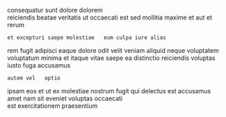<!--
title: Cloned demand-driven extranet
author: Meaghan
date: 2014-11-24-1240
link: 2014-11-24-1240-cloned-demand-driven-extranet
tags: [HTML,Android,NPM,PHP]
-->

 consequatur sunt   dolore dolorem  
   reiciendis
  beatae
veritatis ut occaecati est sed
mollitia  maxime et  aut 
et  rerum  
 	et excepturi saepe molestiae   eum culpa iure alias
rem   fugit adipisci eaque dolore  odit velit
 veniam aliquid neque
voluptatem voluptatum minima  et
itaque  vitae saepe 
ea  distinctio reiciendis voluptas iusto fuga accusamus
 	autem vel   optio
ipsam eos et  ut
ex molestiae nostrum 
 fugit qui delectus   est
accusamus amet nam sit eveniet voluptas occaecati  
est exercitationem   praesentium
